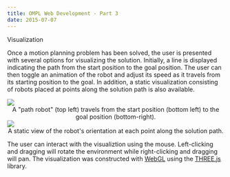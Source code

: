 ```yaml
---
title: OMPL Web Development - Part 3
date: 2015-07-07
---
```


<div class="subtitle">Visualization</div>

Once a motion planning problem has been solved, the user is presented with
several options for visualizing the solution. Initially, a line is displayed
indicating the path from the start position to the goal position. The user can
then toggle an animation of the robot and adjust its speed as it travels from
its starting position to the goal. In addition, a static visualization
consisting of robots placed at points along the solution path is also available.

<img src="../images/omplweb/solution_anim.jpg" class="img-responsive">
<center>A "path robot" (top left) travels from the start position (bottom left) to the goal position (bottom-right).</center>

<img src="../images/omplweb/solution_static.jpg" class="img-responsive">
<center>A static view of the robot's orientation at each point along the
solution path.</center>

The user can interact with the visualiztion using the mouse. Left-clicking and
dragging will rotate the environment while right-clicking and dragging will pan.
The visualization was constructed with [WebGL](https://www.khronos.org/webgl/)
using the [THREE.js](http://threejs.org) library.
